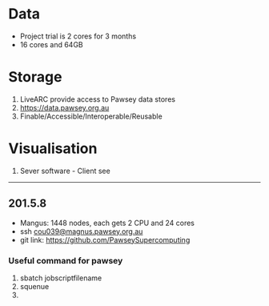 # Data
- Project trial is 2 cores for 3 months
- 16 cores and 64GB


# Storage
1. LiveARC provide access to Pawsey data stores
2. https://data.pawsey.org.au
3. Finable/Accessible/Interoperable/Reusable

# Visualisation

1. Sever software - Client see

---
## 201.5.8
- Mangus: 1448 nodes, each gets 2 CPU and 24 cores
- ssh cou039@magnus.pawsey.org.au
- git link: https://github.com/PawseySupercomputing

### Useful command for pawsey
1. sbatch jobscriptfilename
2. squenue
3.
